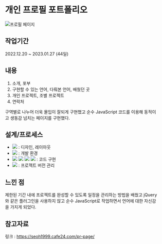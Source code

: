 # 개인 프로필 포트폴리오

![프로필 페이지](https://user-images.githubusercontent.com/97536033/214981045-7681d6f3-c933-4988-97be-60d5d94bbf80.gif)

## 작업기간

2022.12.20 ~ 2023.01.27 (44일)

## 내용
1. 소개, 포부
2. 구현할 수 있는 언어, 다뤄본 언어, 배웠던 곳
3. 개인 프로젝트, 조별 프로젝트
4. 연락처

구역별로 나누어 더욱 몰입이 잘되게 구현했고 순수 JavaScript 코드를 이용해 동적이고 생동감 넘치는 페이지를 구현했다. 

## 설계/프로세스

- <img src="https://img.shields.io/badge/Photoshop-001834?style=for-the-badge&logo=Adobe Photoshop&logoColor=#00A9FF"> : 디자인, 레이아웃
- <img src="https://img.shields.io/badge/Visual Studio Code-58A6FF?style=for-the-badge&logo=Visual Studio Code&logoColor=#00A9FF"> : 개발 환경
- <img src="https://img.shields.io/badge/html5-E34F26?style=for-the-badge&logo=html5&logoColor=white"> <img src="https://img.shields.io/badge/css-1572B6?style=for-the-badge&logo=css3&logoColor=white"> <img src="https://img.shields.io/badge/sass-CC6699?style=for-the-badge&logo=sass&logoColor=white"> <img src="https://img.shields.io/badge/javascript-F7DF1E?style=for-the-badge&logo=javascript&logoColor=black">  : 코드 구현
- <img src="https://img.shields.io/badge/github-181717?style=for-the-badge&logo=github&logoColor=white"> : 프로젝트 버전 관리

## 느낀 점
제한된 기간 내에 프로젝트를 완성할 수 있도록 일정을 관리하는 방법을 배웠고 jQuery와 같은 플러그인을 사용하지 않고 순수 JavaScript로 작업하면서 언어에 대한 자신감을 가지게 되었다.

## 참고자료
링크 : https://seoh1999.cafe24.com/pr-page/
